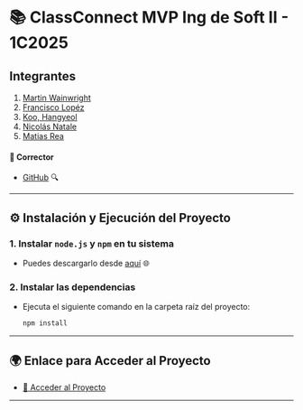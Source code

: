 # 📚 ClassConnect MVP Ing de Soft II - 1C2025

##  Integrantes

1. [Martin Wainwright](https://github.com/wain02) 
2. [Francisco Lopéz](https://github.com/franciscoL0pez) 
3. [Koo, Hangyeol](https://github.com/claudekoo) 
4. [Nicolás Natale](https://github.com/Igris-1) 
5. [Matias Rea](https://github.com/immlacrea) 

#### 📝 Corrector
- [GitHub](https://github.com/) 🔍

---

## ⚙️ Instalación y Ejecución del Proyecto

### 1. Instalar `node.js` y `npm` en tu sistema
   - Puedes descargarlo desde [aquí](https://nodejs.org/en/download/package-manager) 🌐

### 2. Instalar las dependencias
   - Ejecuta el siguiente comando en la carpeta raíz del proyecto:
     ```bash
     npm install
     ```

---

## 🌍 Enlace para Acceder al Proyecto

- [🔗 Acceder al Proyecto](<inserte enlace aquí>)

---


